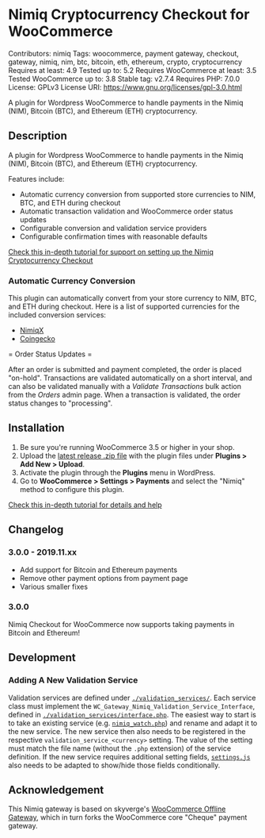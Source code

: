 # Nimiq Cryptocurrency Checkout for WooCommerce

Contributors: nimiq
Tags: woocommerce, payment gateway, checkout, gateway, nimiq, nim, btc, bitcoin, eth, ethereum, crypto, cryptocurrency
Requires at least: 4.9
Tested up to: 5.2
Requires WooCommerce at least: 3.5
Tested WooCommerce up to: 3.8
Stable tag: v2.7.4
Requires PHP: 7.0.0
License: GPLv3
License URI: https://www.gnu.org/licenses/gpl-3.0.html

A plugin for Wordpress WooCommerce to handle payments in the Nimiq (NIM), Bitcoin (BTC), and Ethereum (ETH) cryptocurrency.

## Description

A plugin for Wordpress WooCommerce to handle payments in the Nimiq (NIM), Bitcoin (BTC), and Ethereum (ETH) cryptocurrency.

Features include:

* Automatic currency conversion from supported store currencies to NIM, BTC, and ETH during checkout
* Automatic transaction validation and WooCommerce order status updates
* Configurable conversion and validation service providers
* Configurable confirmation times with reasonable defaults

[Check this in-depth tutorial for support on setting up the Nimiq Cryptocurrency Checkout](https://nimiq.github.io/tutorials/wordpress-payment-plugin-installation)


### Automatic Currency Conversion

This plugin can automatically convert from your store currency to NIM, BTC, and ETH during checkout. Here is a list of supported currencies for the included conversion services:

* [NimiqX](https://api.nimiqx.com/price?api_key=210b34d0df702dd157d31f118ae00420)
* [Coingecko](https://api.coingecko.com/api/v3/simple/supported_vs_currencies)

= Order Status Updates =

After an order is submitted and payment completed, the order is placed "on-hold". Transactions are validated automatically on a short interval, and can also be validated manually with a *Validate Transactions* bulk action from the *Orders* admin page. When a transaction is validated, the order status changes to "processing".

## Installation

1. Be sure you're running WooCommerce 3.5 or higher in your shop.
2. Upload the [latest release .zip file](https://github.com/nimiq/woocommerce-gateway-nimiq/releases) with the plugin files under **Plugins &gt; Add New &gt; Upload**.
3. Activate the plugin through the **Plugins** menu in WordPress.
4. Go to **WooCommerce &gt; Settings &gt; Payments** and select the "Nimiq" method to configure this plugin.

[Check this in-depth tutorial for details and help](https://nimiq.github.io/tutorials/wordpress-payment-plugin-installation)

## Changelog

### 3.0.0 - 2019.11.xx

* Add support for Bitcoin and Ethereum payments
* Remove other payment options from payment page
* Various smaller fixes

### 3.0.0

Nimiq Checkout for WooCommerce now supports taking payments in Bitcoin and Ethereum!

## Development

### Adding A New Validation Service

Validation services are defined under [`./validation_services/`](./validation_services/). Each service class must implement the `WC_Gateway_Nimiq_Validation_Service_Interface`, defined in [`./validation_services/interface.php`](./validation_services/interface.php). The easiest way to start is to take an existing service (e.g. [`nimiq_watch.php`](./validation_services/nimiq_watch.php)) and rename and adapt it to the new service. The new service then also needs to be registered in the respective `validation_service_<currency>` setting. The value of the setting must match the file name (without the `.php` extension) of the service definition. If the new service requires additional setting fields, [`settings.js`](./js/settings.js) also needs to be adapted to show/hide those fields conditionally.

## Acknowledgement

This Nimiq gateway is based on skyverge's [WooCommerce Offline Gateway](https://github.com/bekarice/woocommerce-gateway-offline), which in turn forks the WooCommerce core "Cheque" payment gateway.
